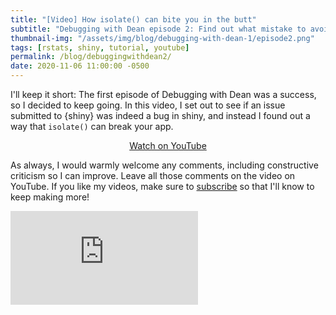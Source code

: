 ```yaml
---
title: "[Video] How isolate() can bite you in the butt"
subtitle: "Debugging with Dean episode 2: Find out what mistake to avoid when using isolate()"
thumbnail-img: "/assets/img/blog/debugging-with-dean-1/episode2.png"
tags: [rstats, shiny, tutorial, youtube]
permalink: /blog/debuggingwithdean2/
date: 2020-11-06 11:00:00 -0500
---
```


I'll keep it short: The first episode of Debugging with Dean was a success, so I decided to keep going. In this video, I set out to see if an issue submitted to {shiny} was indeed a bug in shiny, and instead I found out a way that `isolate()` can break your app. 

<div style="text-align:center;">
  <a class="btn btn-lg btn-cta" href="https://youtu.be/tMW_haGB2rY"><i class="fab fa-youtube"></i> Watch on YouTube</a>
</div>

As always, I would warmly welcome any comments, including constructive criticism so I can improve. Leave all those comments on the video on YouTube. If you like my videos, make sure to [subscribe](https://www.youtube.com/channel/daattali?sub_confirmation=1) so that I'll know to keep making more!

<div class="youtube-embed-container">
<iframe src="https://www.youtube-nocookie.com/embed/tMW_haGB2rY" frameborder="0" allow="accelerometer; autoplay; clipboard-write; encrypted-media; gyroscope; picture-in-picture" allowfullscreen></iframe>
</div>

